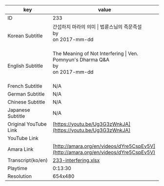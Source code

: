 |  key  |  value  |
|-------|---------|
| ID            | 233 |
| Korean Subtitle | 간섭하지 마라의 의미 \| 법륜스님의 즉문즉설<br>by <br>on 2017-mm-dd<br><br>|
| English Subtitle | The Meaning of Not Interfering \| Ven. Pomnyun's Dharma Q&A<br>by <br>on 2017-mm-dd<br><br>|
| French Subtitle | N/A |
| German Subtitle | N/A |
| Chinese Subtitle | N/A |
| Japanese Subtitle | N/A |
| Original YouTube Link  | [https://youtu.be/Ug3G3zWnkJA](https://youtu.be/Ug3G3zWnkJA) |
| YouTube Link  |  |
| Amara Link    | [http://amara.org/en/videos/dYre5CspEv5V](http://amara.org/en/videos/dYre5CspEv5V) |
| Transcript(ko/en) | [233-interfering.xlsx](https://github.com/jungtosociety/dharma-qna/raw/master/sub/233/233-interfering.xlsx) |
| Playtime | 0:13:30 |
| Resolution | 654x480|

